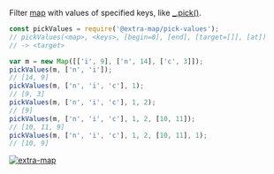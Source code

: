 Filter [map] with values of specified keys, like [_.pick()].

```javascript
const pickValues = require('@extra-map/pick-values');
// pickValues(<map>, <keys>, [begin=0], [end], [target=[]], [at])
// -> <target>

var m = new Map([['i', 9], ['n', 14], ['c', 3]]);
pickValues(m, ['n', 'i']);
// [14, 9]
pickValues(m, ['n', 'i', 'c'], 1);
// [9, 3]
pickValues(m, ['n', 'i', 'c'], 1, 2);
// [9]
pickValues(m, ['n', 'i', 'c'], 1, 2, [10, 11]);
// [10, 11, 9]
pickValues(m, ['n', 'i', 'c'], 1, 2, [10, 11], 1);
// [10, 9]
```


[![extra-map](https://i.imgur.com/MCb8pjO.jpg)](https://www.npmjs.com/package/extra-map)

[map]: https://developer.mozilla.org/en-US/docs/Web/JavaScript/Reference/Global_Objects/Map 
[_.pick()]: http://underscorejs.org/#pick
